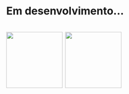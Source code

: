 
<h1>Em desenvolvimento...<h1>
  
<div>
  <img height="150em" src="https://github-readme-stats.vercel.app/api?username=Saulo-Felipe&layout=compact&theme=github_dark" />
  <img height="150em" src="https://github-readme-stats.vercel.app/api/top-langs/?username=Saulo-Felipe&layout=compact&theme=github_dark" />
<div>
  
  
